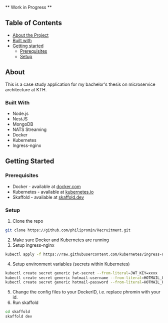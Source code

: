 ** Work in Progress **

## Table of Contents 
* [About the Project](#about)
 * [Built with](#built-with)
* [Getting started](#getting-started)
  * [Prerequisites](#prerequisites)
  * [Setup](#setup)

## About

This is a case study application for my bachelor's thesis on microservice architecture at KTH.

### Built With
* Node.js
* NestJS
* MongoDB
* NATS Streaming
* Docker 
* Kubernetes
* Ingress-nginx

## Getting Started

### Prerequisites
* Docker - available at [docker.com](https://www.docker.com/)
* Kubernetes - available at [kubernetes.io](https://kubernetes.io/)
* Skaffold - available at [skaffold.dev](https://skaffold.dev/)

### Setup
1. Clone the repo
```sh
git clone https://github.com/philipromin/Recruitment.git
```
2. Make sure Docker and Kubernetes are running
3. Setup ingress-nginx
```sh
kubectl apply -f https://raw.githubusercontent.com/kubernetes/ingress-nginx/controller-v0.40.1/deploy/static/provider/cloud/deploy.yaml
```
4. Setup environment variables (secrets within Kubernetes)
```sh
kubectl create secret generic jwt-secret --from-literal=JWT_KEY=xxxx
kubectl create secret generic hotmail-username --from-literal=HOTMAIL_USERNAME=xxxx
kubectl create secret generic hotmail-password --from-literal=HOTMAIL_PASS=xxxx
```
5. Change the config files to your DockerID, i.e. replace phromin with your id.
6. Run skaffold
```sh
cd skaffold
skaffold dev
```
